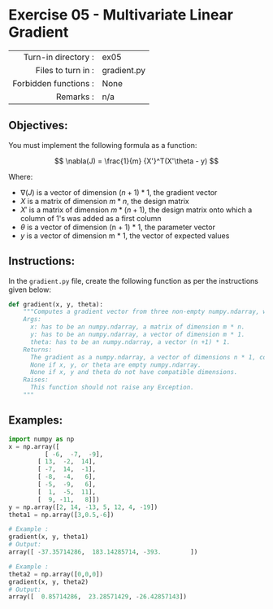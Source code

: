 # Exercise 05 - Multivariate Linear Gradient

|                         |                    |
| -----------------------:| ------------------ |
|   Turn-in directory :   |  ex05              |
|   Files to turn in :    |  gradient.py   |
|   Forbidden functions : |  None              |
|   Remarks :             |  n/a               |

## Objectives:

You must implement the following formula as a function:    

$$
\nabla(J) = \frac{1}{m} {X'}^T(X'\theta - y)
$$  

Where:  
- $\nabla(J)$ is a vector of dimension $(n + 1) * 1$, the gradient vector
- $X$ is a matrix of dimension $m * n$, the design matrix
- $X'$ is a matrix of dimension $m * (n + 1)$, the design matrix onto which a column of $1$'s was added as a first column
- $\theta$ is a vector of dimension (n + 1) * 1, the parameter vector 
- $y$ is a vector of dimension m * 1, the vector of expected values
 
## Instructions:
In the `gradient.py` file, create the following function as per the instructions given below:
```python
def gradient(x, y, theta):
    """Computes a gradient vector from three non-empty numpy.ndarray, without any for-loop. The three arrays must have the compatible dimensions.
    Args:
      x: has to be an numpy.ndarray, a matrix of dimension m * n.
      y: has to be an numpy.ndarray, a vector of dimension m * 1.
      theta: has to be an numpy.ndarray, a vector (n +1) * 1.
    Returns:
      The gradient as a numpy.ndarray, a vector of dimensions n * 1, containg the result of the formula for all j.
      None if x, y, or theta are empty numpy.ndarray.
      None if x, y and theta do not have compatible dimensions.
    Raises:
      This function should not raise any Exception.
    """
```
## Examples: 
```python
import numpy as np
x = np.array([
	      [ -6,  -7,  -9],
        [ 13,  -2,  14],
        [ -7,  14,  -1],
        [ -8,  -4,   6],
        [ -5,  -9,   6],
        [  1,  -5,  11],
        [  9, -11,   8]])
y = np.array([2, 14, -13, 5, 12, 4, -19])
theta1 = np.array([3,0.5,-6])

# Example :
gradient(x, y, theta1)
# Output:
array([ -37.35714286,  183.14285714, -393.        ])

# Example :
theta2 = np.array([0,0,0])
gradient(x, y, theta2)
# Output:
array([  0.85714286,  23.28571429, -26.42857143])

```